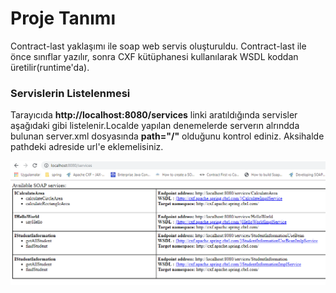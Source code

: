 # Proje Tanımı
Contract-last yaklaşımı ile soap web servis oluşturuldu.
Contract-last ile önce sınıflar yazılır, sonra CXF kütüphanesi kullanılarak WSDL koddan  üretilir(runtime'da).

### Servislerin Listelenmesi

Tarayıcıda **http://localhost:8080/services** linki aratıldığında servisler aşağıdaki gibi listelenir.Localde yapılan denemelerde serverın alrındda bulunan server.xml
dosyasında **path="/"** olduğunu kontrol ediniz. Aksihalde pathdeki adreside url'e eklemelisiniz.


![Github ](services.png)
